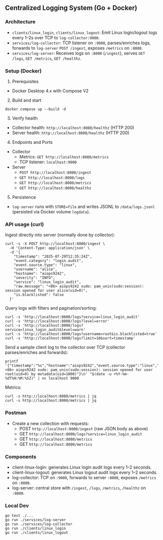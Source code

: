 ## Centralized Logging System (Go + Docker)

### Architecture

- `clients/linux_login`, `clients/linux_logout`: Emit Linux login/logout logs every 1–2s over TCP to `log-collector:9000`.
- `services/log-collector`: TCP listener on `:9000`, parses/enriches logs, forwards to `log-server` `POST /ingest`, exposes `/metrics` on `:8080`.
- `services/log-server`: Receives logs on `:8000` (`/ingest`), serves `GET /logs`, `GET /metrics`, `GET /healthz`.

### Setup (Docker)

1) Prerequisites
- Docker Desktop 4.x with Compose V2

2) Build and start

```
docker compose up --build -d
```

3) Verify health
- Collector health: `http://localhost:8080/healthz` (HTTP 200)
- Server health: `http://localhost:8000/healthz` (HTTP 200)

4) Endpoints and Ports
- Collector
  - Metrics: `GET http://localhost:8080/metrics`
  - TCP listener: `localhost:9000`
- Server
  - `POST http://localhost:8000/ingest`
  - `GET http://localhost:8000/logs`
  - `GET http://localhost:8000/metrics`
  - `GET http://localhost:8000/healthz`

5) Persistence
- `log-server` runs with `STORE=file` and writes JSONL to `/data/logs.jsonl` (persisted via Docker volume `logdata`).

### API usage (curl)

Ingest directly into server (normally done by collector):

```
curl -s -X POST http://localhost:8000/ingest \
  -H 'Content-Type: application/json' \
  -d '{
    "timestamp": "2025-07-29T12:35:24Z",
    "event.category": "login.audit",
    "event.source.type": "linux",
    "username": "alice",
    "hostname": "aiops9242",
    "severity": "INFO",
    "service": "linux_login_audit",
    "raw.message": "<86> aiops9242 sudo: pam_unix(sudo:session): session opened for user alice(uid=0)",
    "is.blacklisted": false
  }'
```

Query logs with filters and pagination/sorting:

```
curl -s 'http://localhost:8000/logs?service=linux_login_audit'
curl -s 'http://localhost:8000/logs?level=error'
curl -s 'http://localhost:8000/logs?service=linux_login_audit&level=warn'
curl -s 'http://localhost:8000/logs?username=root&is.blacklisted=true'
curl -s 'http://localhost:8000/logs?limit=10&sort=timestamp'
```

Send a sample client log to the collector over TCP (collector parses/enriches and forwards):

```
printf '{"timestamp":"%s","hostname":"aiops9242","event.source.type":"linux","event.category":"login.audit","message":"<86> aiops9242 sudo: pam_unix(sudo:session): session opened for user root(uid=0) by motadata(uid=1000)"}\n' "$(date -u +%Y-%m-%dT%H:%M:%SZ)" | nc localhost 9000
```

Metrics:

```
curl -s http://localhost:8080/metrics | jq
curl -s http://localhost:8000/metrics | jq
```

### Postman

- Create a new collection with requests:
  - POST `http://localhost:8000/ingest` (raw JSON body as above)
  - GET `http://localhost:8000/logs?service=linux_login_audit`
  - GET `http://localhost:8080/metrics`
  - GET `http://localhost:8000/metrics`

### Components

- client-linux-login: generates Linux login audit logs every 1–2 seconds.
- client-linux-logout: generates Linux logout audit logs every 1–2 seconds.
- log-collector: TCP on `:9000`, forwards to server `:8000`, exposes `/metrics` on `:8080`.
- log-server: central store with `/ingest`, `/logs`, `/metrics`, `/healthz` on `:8000`.

### Local Dev

```
go test ./...
go run ./services/log-server
go run ./services/log-collector
go run ./clients/linux_login
go run ./clients/linux_logout
```
